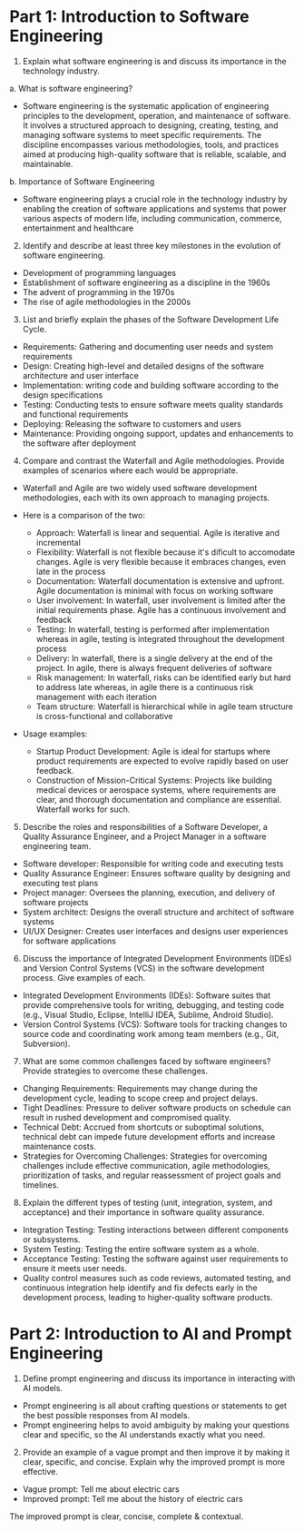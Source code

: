 # Part 1: Introduction to Software Engineering

1. Explain what software engineering is and discuss its importance in the technology industry.

a. What is software engineering?

- Software engineering is the systematic application of engineering principles to the development, operation, and maintenance of software. It involves a structured approach to designing, creating, testing, and managing software systems to meet specific requirements. The discipline encompasses various methodologies, tools, and practices aimed at producing high-quality software that is reliable, scalable, and maintainable.

b. Importance of Software Engineering

- Software engineering plays a crucial role in the technology industry by enabling the creation of software applications and systems that power various aspects of modern life, including communication, commerce, entertainment and healthcare

2. Identify and describe at least three key milestones in the evolution of software engineering.

- Development of programming languages
- Establishment of software engineering as a discipline in the 1960s
- The advent of programming in the 1970s
- The rise of agile methodologies in the 2000s

3. List and briefly explain the phases of the Software Development Life Cycle.

- Requirements: Gathering and documenting user needs and system requirements
- Design: Creating high-level and detailed designs of the software architecture and user interface
- Implementation: writing code and building software according to the design specifications
- Testing: Conducting tests to ensure software meets quality standards and functional requirements
- Deploying: Releasing the software to customers and users
- Maintenance: Providing ongoing support, updates and enhancements to the software after deployment

4. Compare and contrast the Waterfall and Agile methodologies. Provide examples of scenarios where each would be appropriate.

- Waterfall and Agile are two widely used software development methodologies, each with its own approach to managing projects.
- Here is a comparison of the two:

    - Approach: Waterfall is linear and sequential. Agile is iterative and incremental
    - Flexibility: Waterfall is not flexible because it's dificult to accomodate changes. Agile is very flexible because it embraces changes, even late in the process
    - Documentation: Waterfall documentation is extensive and upfront. Agile documentation is minimal with focus on working software
    - User involvement: In waterfall, user involvement is limited after the initial requirements phase. Agile has a continuous involvement and feedback
    - Testing: In waterfall, testing is performed after implementation whereas in agile, testing is integrated throughout the development process
    - Delivery: In waterfall, there is a single delivery at the end of the project. In agile, there is always frequent deliveries of software
    - Risk management: In waterfall, risks can be identified early but hard to address late whereas, in agile there is a continuous risk management with each iteration
    - Team structure: Waterfall is hierarchical while in agile team structure is cross-functional and collaborative
- Usage examples:
    - Startup Product Development: Agile is ideal for startups where product requirements are expected to evolve rapidly based on user feedback.
    - Construction of Mission-Critical Systems: Projects like building medical devices or aerospace systems, where requirements are clear, and thorough documentation and compliance are essential. Waterfall works for such.

5. Describe the roles and responsibilities of a Software Developer, a Quality Assurance Engineer, and a Project Manager in a software engineering team.

- Software developer: Responsible for writing code and executing tests
- Quality Assurance Engineer: Ensures software quality by designing and executing test plans
- Project manager: Oversees the planning, execution, and delivery of software projects
- System architect: Designs the overall structure and architect of software systems
- UI/UX Designer: Creates user interfaces and designs user experiences for software applications

6. Discuss the importance of Integrated Development Environments (IDEs) and Version Control Systems (VCS) in the software development process. Give examples of each.

- Integrated Development Environments (IDEs): Software suites that provide comprehensive tools for writing, debugging, and testing code (e.g., Visual Studio, Eclipse, IntelliJ IDEA, Sublime, Android Studio).
- Version Control Systems (VCS): Software tools for tracking changes to source code and coordinating work among team members (e.g., Git, Subversion).

7. What are some common challenges faced by software engineers? Provide strategies to overcome these challenges.

- Changing Requirements: Requirements may change during the development cycle, leading to scope creep and project delays.
- Tight Deadlines: Pressure to deliver software products on schedule can result in rushed development and compromised quality.
- Technical Debt: Accrued from shortcuts or suboptimal solutions, technical debt can impede future development efforts and increase maintenance costs.
- Strategies for Overcoming Challenges: Strategies for overcoming challenges include effective communication, agile methodologies, prioritization of tasks, and regular reassessment of project goals and timelines.

8. Explain the different types of testing (unit, integration, system, and acceptance) and their importance in software quality assurance.

- Integration Testing: Testing interactions between different components or subsystems.
- System Testing: Testing the entire software system as a whole.
- Acceptance Testing: Testing the software against user requirements to ensure it meets user needs.
- Quality control measures such as code reviews, automated testing, and continuous integration help identify and fix defects early in the development process, leading to higher-quality software products.

# Part 2: Introduction to AI and Prompt Engineering

1. Define prompt engineering and discuss its importance in interacting with AI models.

- Prompt engineering is all about crafting questions or statements to get the best possible responses from AI models. 
- Prompt engineering helps to avoid ambiguity by making your questions clear and specific, so the AI understands exactly what you need.

2. Provide an example of a vague prompt and then improve it by making it clear, specific, and concise. Explain why the improved prompt is more effective.

- Vague prompt: Tell me about electric cars
- Improved prompt: Tell me about the history of electric cars

The improved prompt is clear, concise, complete & contextual.
